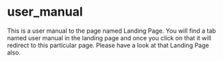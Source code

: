 # user_manual
This is a user manual to the page named Landing Page.
You will find a tab named user manual in the landing page and once you click on that it will redirect to this particular page.
Please have a look at that Landing Page also.
